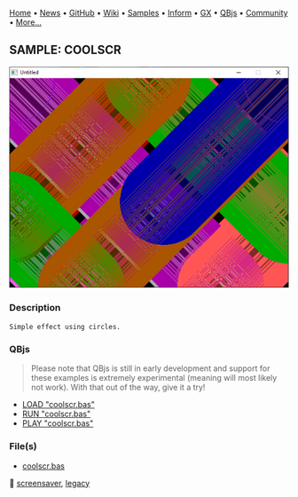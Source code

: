 [Home](https://qb64.com) • [News](../../news.md) • [GitHub](https://github.com/QB64Official/qb64) • [Wiki](https://github.com/QB64Official/qb64/wiki) • [Samples](../../samples.md) • [Inform](../../inform.md) • [GX](../../gx.md) • [QBjs](../../qbjs.md) • [Community](../../community.md) • [More...](../../more.md)

## SAMPLE: COOLSCR

![screenshot.png](img/screenshot.png)

### Description

```text
Simple effect using circles.
```

### QBjs

> Please note that QBjs is still in early development and support for these examples is extremely experimental (meaning will most likely not work). With that out of the way, give it a try!

* [LOAD "coolscr.bas"](https://v6p9d9t4.ssl.hwcdn.net/html/5963335/index.html?src=https://qb64.com/samples/coolscr/src/coolscr.bas)
* [RUN "coolscr.bas"](https://v6p9d9t4.ssl.hwcdn.net/html/5963335/index.html?mode=auto&src=https://qb64.com/samples/coolscr/src/coolscr.bas)
* [PLAY "coolscr.bas"](https://v6p9d9t4.ssl.hwcdn.net/html/5963335/index.html?mode=play&src=https://qb64.com/samples/coolscr/src/coolscr.bas)

### File(s)

* [coolscr.bas](src/coolscr.bas)

🔗 [screensaver](../screensaver.md), [legacy](../legacy.md)

